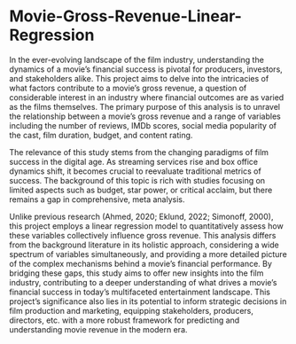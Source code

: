 # Movie-Gross-Revenue-Linear-Regression

In the ever-evolving landscape of the film industry, understanding the dynamics of a movie’s
financial success is pivotal for producers, investors, and stakeholders alike. This project aims to delve
into the intricacies of what factors contribute to a movie’s gross revenue, a question of considerable
interest in an industry where financial outcomes are as varied as the films themselves. The primary
purpose of this analysis is to unravel the relationship between a movie’s gross revenue and a range of
variables including the number of reviews, IMDb scores, social media popularity of the cast, film
duration, budget, and content rating.

The relevance of this study stems from the changing paradigms of film success in the digital
age. As streaming services rise and box office dynamics shift, it becomes crucial to reevaluate
traditional metrics of success. The background of this topic is rich with studies focusing on limited
aspects such as budget, star power, or critical acclaim, but there remains a gap in comprehensive,
meta analysis.

Unlike previous research (Ahmed, 2020; Eklund, 2022; Simonoff, 2000), this project employs
a linear regression model to quantitatively assess how these variables collectively influence gross
revenue. This analysis differs from the background literature in its holistic approach, considering a
wide spectrum of variables simultaneously, and providing a more detailed picture of the complex
mechanisms behind a movie’s financial performance. By bridging these gaps, this study aims to offer
new insights into the film industry, contributing to a deeper understanding of what drives a movie’s
financial success in today’s multifaceted entertainment landscape. This project’s significance also lies
in its potential to inform strategic decisions in film production and marketing, equipping
stakeholders, producers, directors, etc. with a more robust framework for predicting and
understanding movie revenue in the modern era.
